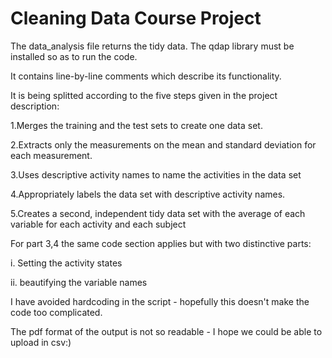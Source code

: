 Cleaning Data Course Project
=============


The data_analysis file returns the tidy data.
The qdap library must be installed so as to run the code.

It contains line-by-line comments which describe its functionality.

It is being splitted according to the five steps given in the project description:

1.Merges the training and the test sets to create one data set.

2.Extracts only the measurements on the mean and standard deviation for each measurement. 

3.Uses descriptive activity names to name the activities in the data set

4.Appropriately labels the data set with descriptive activity names. 

5.Creates a second, independent tidy data set with the average of each variable for each activity and each subject



For part 3,4 the same code section applies but with two distinctive parts:

i. Setting the activity states

ii. beautifying the variable names



I have avoided hardcoding in the script - hopefully this doesn't make the code too complicated.

The pdf format of the output is not so readable - I hope we could be able to upload in csv:)
